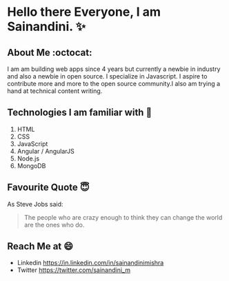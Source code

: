 # Hello there Everyone, I am Sainandini.  :sparkles: 

## About Me :octocat:
I am  am building web apps since 4 years but currently a newbie in industry and also a newbie in open source. I specialize in Javascript. I aspire to contribute more and more to the open source community.I also am trying a hand at technical content writing.

## Technologies I am familiar with  :metal: 
1. HTML
2. CSS
3. JavaScript
4. Angular / AngularJS
5. Node.js
6. MongoDB 

## Favourite Quote  :innocent:
As Steve Jobs said:
> The people who are crazy enough to think they can change the world are the ones who do.

## Reach Me at :smile:
* Linkedin https://in.linkedin.com/in/sainandinimishra
* Twitter https://twitter.com/sainandini_m

